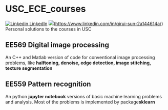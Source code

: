 # USC_ECE_courses

[![Linkedin](https://i.stack.imgur.com/gVE0j.png) LinkedIn](https://www.linkedin.com/)
<img src="{https://img.shields.io/badge/LinkedIn-0077B5?style=for-the-badge&logo=linkedin&logoColor=white}" />(https://www.linkedin.com/in/qirui-sun-2a144614a/)
Personal solutions to the courses in USC

## EE569 Digital image processing

An C++ and Matlab version of code for conventional image processing problems, like **halftoning, denoise, edge detection, image stitching, texture segmentation**


## EE559 Pattern recognition

An python **jupyter notebook** versions of basic machine learning problems and analysis. Most of the problems is implemented by package**sklearn**
